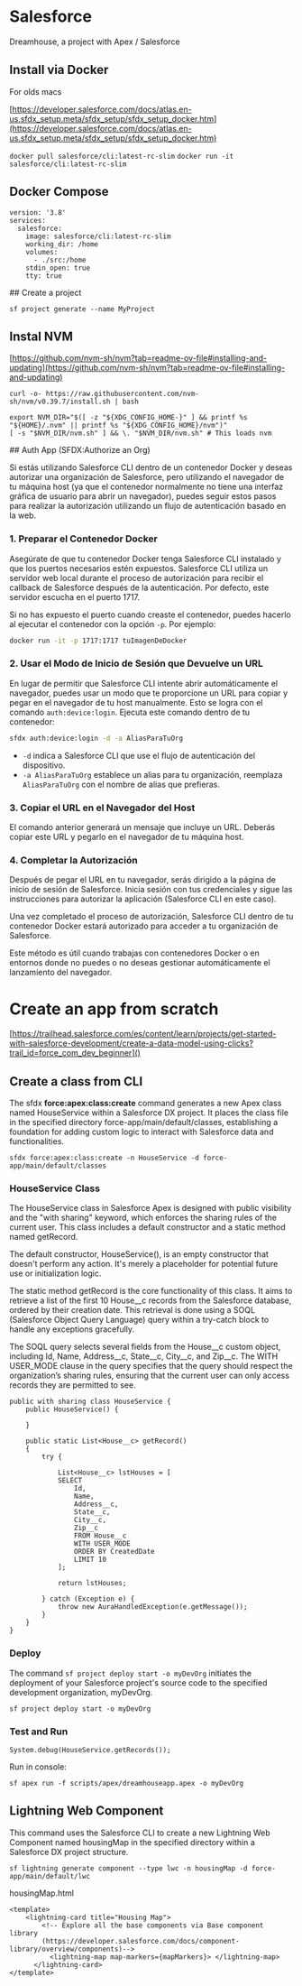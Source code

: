 # Salesforce
Dreamhouse, a project with Apex / Salesforce

## Install via Docker

For olds macs

[https://developer.salesforce.com/docs/atlas.en-us.sfdx_setup.meta/sfdx_setup/sfdx_setup_docker.htm](https://developer.salesforce.com/docs/atlas.en-us.sfdx_setup.meta/sfdx_setup/sfdx_setup_docker.htm)

`docker pull salesforce/cli:latest-rc-slim`
`docker run -it salesforce/cli:latest-rc-slim`

## Docker Compose

~~~
version: '3.8'
services:
  salesforce:
    image: salesforce/cli:latest-rc-slim
    working_dir: /home
    volumes:
      - ./src:/home
    stdin_open: true
    tty: true

~~~

## Create a project

`sf project generate --name MyProject`

## Instal NVM

[https://github.com/nvm-sh/nvm?tab=readme-ov-file#installing-and-updating](https://github.com/nvm-sh/nvm?tab=readme-ov-file#installing-and-updating)

~~~
curl -o- https://raw.githubusercontent.com/nvm-sh/nvm/v0.39.7/install.sh | bash
~~~

~~~ 
export NVM_DIR="$([ -z "${XDG_CONFIG_HOME-}" ] && printf %s "${HOME}/.nvm" || printf %s "${XDG_CONFIG_HOME}/nvm")"
[ -s "$NVM_DIR/nvm.sh" ] && \. "$NVM_DIR/nvm.sh" # This loads nvm 
~~~


## Auth App (SFDX:Authorize an Org)

Si estás utilizando Salesforce CLI dentro de un contenedor Docker y deseas autorizar una organización de Salesforce, pero utilizando el navegador de tu máquina host (ya que el contenedor normalmente no tiene una interfaz gráfica de usuario para abrir un navegador), puedes seguir estos pasos para realizar la autorización utilizando un flujo de autenticación basado en la web.

### 1. Preparar el Contenedor Docker

Asegúrate de que tu contenedor Docker tenga Salesforce CLI instalado y que los puertos necesarios estén expuestos. Salesforce CLI utiliza un servidor web local durante el proceso de autorización para recibir el callback de Salesforce después de la autenticación. Por defecto, este servidor escucha en el puerto 1717.

Si no has expuesto el puerto cuando creaste el contenedor, puedes hacerlo al ejecutar el contenedor con la opción `-p`. Por ejemplo:

```sh
docker run -it -p 1717:1717 tuImagenDeDocker
```

### 2. Usar el Modo de Inicio de Sesión que Devuelve un URL

En lugar de permitir que Salesforce CLI intente abrir automáticamente el navegador, puedes usar un modo que te proporcione un URL para copiar y pegar en el navegador de tu host manualmente. Esto se logra con el comando `auth:device:login`. Ejecuta este comando dentro de tu contenedor:

```sh
sfdx auth:device:login -d -a AliasParaTuOrg
```

- `-d` indica a Salesforce CLI que use el flujo de autenticación del dispositivo.
- `-a AliasParaTuOrg` establece un alias para tu organización, reemplaza `AliasParaTuOrg` con el nombre de alias que prefieras.

### 3. Copiar el URL en el Navegador del Host

El comando anterior generará un mensaje que incluye un URL. Deberás copiar este URL y pegarlo en el navegador de tu máquina host.

### 4. Completar la Autorización

Después de pegar el URL en tu navegador, serás dirigido a la página de inicio de sesión de Salesforce. Inicia sesión con tus credenciales y sigue las instrucciones para autorizar la aplicación (Salesforce CLI en este caso).

Una vez completado el proceso de autorización, Salesforce CLI dentro de tu contenedor Docker estará autorizado para acceder a tu organización de Salesforce.

Este método es útil cuando trabajas con contenedores Docker o en entornos donde no puedes o no deseas gestionar automáticamente el lanzamiento del navegador.

# Create an app from scratch

[https://trailhead.salesforce.com/es/content/learn/projects/get-started-with-salesforce-development/create-a-data-model-using-clicks?trail_id=force_com_dev_beginner]()

## Create a class from CLI

The sfdx **force:apex:class:create** command generates a new Apex class named HouseService within a Salesforce DX project. It places the class file in the specified directory force-app/main/default/classes, establishing a foundation for adding custom logic to interact with Salesforce data and functionalities.

`sfdx force:apex:class:create -n HouseService -d force-app/main/default/classes`

### HouseService Class

The HouseService class in Salesforce Apex is designed with public visibility and the "with sharing" keyword, which enforces the sharing rules of the current user. This class includes a default constructor and a static method named getRecord.

The default constructor, HouseService(), is an empty constructor that doesn't perform any action. It's merely a placeholder for potential future use or initialization logic.

The static method getRecord is the core functionality of this class. It aims to retrieve a list of the first 10 House__c records from the Salesforce database, ordered by their creation date. This retrieval is done using a SOQL (Salesforce Object Query Language) query within a try-catch block to handle any exceptions gracefully.

The SOQL query selects several fields from the House__c custom object, including Id, Name, Address__c, State__c, City__c, and Zip__c. The WITH USER_MODE clause in the query specifies that the query should respect the organization’s sharing rules, ensuring that the current user can only access records they are permitted to see.

~~~
public with sharing class HouseService {
    public HouseService() {

    }

    public static List<House__c> getRecord()
    {
        try {

            List<House__c> lstHouses = [
            SELECT
                Id,
                Name,
                Address__c,
                State__c, 
                City__c,
                Zip__c
                FROM House__c
                WITH USER_MODE
                ORDER BY CreatedDate
                LIMIT 10
            ];

            return lstHouses;
            
        } catch (Exception e) {
            throw new AuraHandledException(e.getMessage());
        }
    }
}
~~~

### Deploy

The command `sf project deploy start -o myDevOrg` initiates the deployment of your Salesforce project's source code to the specified development organization, myDevOrg.

~~~
sf project deploy start -o myDevOrg
~~~

### Test and Run

~~~
System.debug(HouseService.getRecords());
~~~
Run in console:

~~~
sf apex run -f scripts/apex/dreamhouseapp.apex -o myDevOrg
~~~

## Lightning Web Component

This command uses the Salesforce CLI to create a new Lightning Web Component named housingMap in the specified directory within a Salesforce DX project structure.

~~~
sf lightning generate component --type lwc -n housingMap -d force-app/main/default/lwc
~~~

housingMap.html

~~~
<template>
    <lightning-card title="Housing Map">
        <!-- Explore all the base components via Base component library 
        (https://developer.salesforce.com/docs/component-library/overview/components)-->
          <lightning-map map-markers={mapMarkers}> </lightning-map>
      </lightning-card>
</template>
~~~
